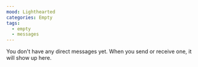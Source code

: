 ```yaml
---
mood: Lighthearted
categories: Empty
tags:
  - empty
  - messages
---
```

You don't have any direct messages yet. When you send or receive one, it will show up here.